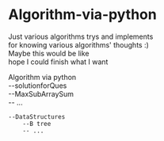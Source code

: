 # Algorithm-via-python  
Just various algorithms trys and implements  
for knowing various algorithms' thoughts :)  
Maybe this would be like  
hope I could finish what I want  

Algorithm via python  
	--solutionforQues  
		--MaxSubArraySum  
		-- ...  

	--DataStructures  
		--B tree  
		-- ...  